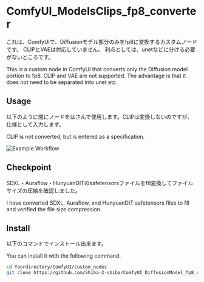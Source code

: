 # ComfyUI_ModelsClips_fp8_converter


これは、ComfyUIで、Diffusionモデル部分のみをfp8に変換するカスタムノードです。
CLIPとVAEは対応していません。
利点としては、unetなどに分ける必要がないところです。


This is a custom node in ComfyUI that converts only the Diffusion model portion to fp8.
CLIP and VAE are not supported.
The advantage is that it does not need to be separated into unet etc.


## Usage


以下のように間にノードをはさんで使用します。CLIPは変換しないのですが、仕様として入力します。

CLIP is not converted, but is entered as a specification.


![Example Workflow](https://github.com/Shiba-2-shiba/ComfyUI_DiffusionModel_fp8_converter/blob/main/workflowexample.png)

## Checkpoint


SDXL・Auraflow・HunyuanDITのsafetensorsファイルをf8変換してファイルサイズの圧縮を確認しました。


I have converted SDXL, Auraflow, and HunyuanDIT safetensors files to f8 and verified the file size compression.

## Install


以下のコマンドでインストール出来ます。

You can install it with the following command.


```bash
cd Yourdirectory/ComfyUI/custom_nodes
git clone https://github.com/Shiba-2-shiba/ComfyUI_DiffusionModel_fp8_converter.git

```


